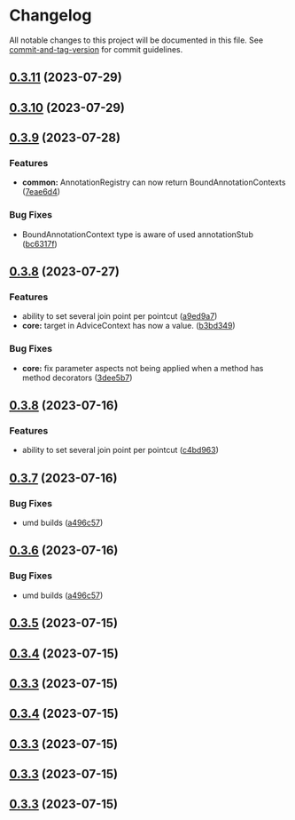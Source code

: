 # Changelog

All notable changes to this project will be documented in this file. See [commit-and-tag-version](https://github.com/absolute-version/commit-and-tag-version) for commit guidelines.

## [0.3.11](https://github.com/NicolasThierion/aspectjs/compare/v0.3.10...v0.3.11) (2023-07-29)

## [0.3.10](https://github.com/NicolasThierion/aspectjs/compare/v0.3.9...v0.3.10) (2023-07-29)

## [0.3.9](https://github.com/NicolasThierion/aspectjs/compare/v0.3.8...v0.3.9) (2023-07-28)


### Features

* **common:** AnnotationRegistry can now return BoundAnnotationContexts ([7eae6d4](https://github.com/NicolasThierion/aspectjs/commit/7eae6d482237772adf48b59c3bddc7b3371de95d))


### Bug Fixes

* BoundAnnotationContext type is aware of used annotationStub ([bc6317f](https://github.com/NicolasThierion/aspectjs/commit/bc6317fde1ed4de2a472660ff876e3d3936aa1b0))

## [0.3.8](https://github.com/NicolasThierion/aspectjs/compare/v0.3.7...v0.3.8) (2023-07-27)


### Features

* ability to set several join point per pointcut ([a9ed9a7](https://github.com/NicolasThierion/aspectjs/commit/a9ed9a7df242ba77ba05d60e89e2e03c6d2051fc))
* **core:** target in AdviceContext has now a value. ([b3bd349](https://github.com/NicolasThierion/aspectjs/commit/b3bd349d4bfde7166f8c0310a185f72aa84c8709))


### Bug Fixes

* **core:** fix parameter aspects not being applied when a method has method decorators ([3dee5b7](https://github.com/NicolasThierion/aspectjs/commit/3dee5b7ec0e6de8a59311e8d95c94a4927294ae1))

## [0.3.8](https://github.com/NicolasThierion/aspectjs/compare/v0.3.7...v0.3.8) (2023-07-16)


### Features

* ability to set several join point per pointcut ([c4bd963](https://github.com/NicolasThierion/aspectjs/commit/c4bd963cd0158bdcbc6ddcb235f7d1cde68635b0))

## [0.3.7](https://github.com/NicolasThierion/aspectjs/compare/v0.3.5...v0.3.7) (2023-07-16)


### Bug Fixes

* umd builds ([a496c57](https://github.com/NicolasThierion/aspectjs/commit/a496c57545423144c094df05e6555b30a3893d26))

## [0.3.6](https://github.com/NicolasThierion/aspectjs/compare/v0.3.5...v0.3.6) (2023-07-16)


### Bug Fixes

* umd builds ([a496c57](https://github.com/NicolasThierion/aspectjs/commit/a496c57545423144c094df05e6555b30a3893d26))

## [0.3.5](https://github.com/NicolasThierion/aspectjs/compare/v0.3.4...v0.3.5) (2023-07-15)

## [0.3.4](https://github.com/NicolasThierion/aspectjs/compare/v0.3.3...v0.3.4) (2023-07-15)

## [0.3.3](https://github.com/NicolasThierion/aspectjs/compare/v0.3.2...v0.3.3) (2023-07-15)

## [0.3.4](https://github.com/NicolasThierion/aspectjs/compare/v0.3.2...v0.3.4) (2023-07-15)

## [0.3.3](https://github.com/NicolasThierion/aspectjs/compare/v0.3.2...v0.3.3) (2023-07-15)

## [0.3.3](https://github.com/NicolasThierion/aspectjs/compare/v0.3.2...v0.3.3) (2023-07-15)

## [0.3.3](https://github.com/NicolasThierion/aspectjs/compare/v0.3.2...v0.3.3) (2023-07-15)
